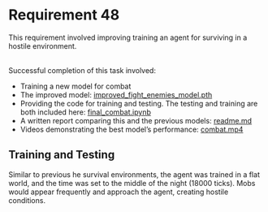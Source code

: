 
<h1>Requirement 48</h1>
This requirement involved improving training an agent for surviving in a hostile environment.
       
  
&nbsp;  
Successful completion of this task involved:
- Training a new model for combat
- The improved model: [improved_fight_enemies_model.pth](https://github.com/lincolnschick/ML4MC/blob/main/docs/reports/requirement-48/improved_fight_enemies_model.pth)
- Providing the code for training and testing. The testing and training are both included here: [final_combat.ipynb](https://github.com/lincolnschick/ML4MC/blob/main/docs/reports/requirement-48/final_combat.ipynb)
- A written report comparing this and the previous models: [readme.md](https://github.com/lincolnschick/ML4MC/blob/main/docs/reports/requirement-48/readme.md)
- Videos demonstrating the best model’s performance: [combat.mp4](https://github.com/lincolnschick/ML4MC/blob/main/docs/reports/requirement-48/combat.mp4)


<h2>Training and Testing</h2>
Similar to previous he survival environments, the agent was trained in a flat world, and the time was set to the middle of the night (18000 ticks). Mobs would appear frequently and approach the agent, creating hostile conditions. 
<br/>


